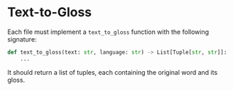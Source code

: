 # Text-to-Gloss

Each file must implement a `text_to_gloss` function with the following signature:

```python
def text_to_gloss(text: str, language: str) -> List[Tuple[str, str]]:
    ...
```

It should return a list of tuples, each containing the original word and its gloss.